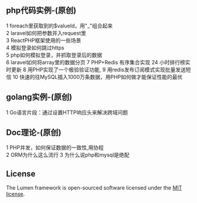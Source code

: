 ## php代码实例-(原创)  
1 foreach里获取到的$valueId，用"_"组合起来   
2 laravel如何把参数并入request里   
3 ReactPHP框架使用的一些场景   
4 模拟登录如何跳过https   
5 php如何模拟登录，并抓取登录后的数据   
6 laravel如何将array里的数据分页 
7 PHP+Redis 有序集合实现 24 小时排行榜实时更新
8 用PHP实现了一个极验验证功能,
9 用redis发布订阅模式实现批量发送短信
10 快速的往MySQL插入1000万条数据，用PHP如何做才能保证性能的最优

## golang实例-(原创)   
1  Go语言片段：通过设置HTTP响应头来解决跨域问题


## Doc理论-(原创)   
1 PHP并发，如何保证数据的一致性,用协程    
2 ORM为什么这么流行
3 为什么说php和mysql是绝配

## License   

The Lumen framework is open-sourced software licensed under the [MIT license](https://opensource.org/licenses/MIT).
